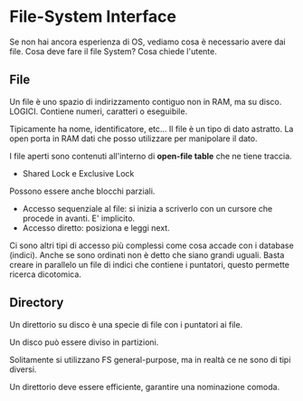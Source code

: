 # File-System Interface

Se non hai ancora esperienza di OS, vediamo cosa è necessario avere dai file. Cosa deve fare il file System? Cosa chiede l'utente.

## File

Un file è uno spazio di indirizzamento contiguo non in RAM, ma su disco. LOGICI. Contiene numeri, caratteri o eseguibile.

Tipicamente ha nome, identificatore, etc...
Il file è un tipo di dato astratto.
La open porta in RAM dati che posso utilizzare per manipolare il dato.

I file aperti sono contenuti all'interno di **open-file table** che ne tiene traccia.

- Shared Lock e Exclusive Lock

Possono essere anche blocchi parziali.

- Accesso sequenziale al file: si inizia a scriverlo con un cursore che procede in avanti. E' implicito.
- Accesso diretto: posiziona e leggi next.

Ci sono altri tipi di accesso più complessi come cosa accade con i database (indici). Anche se sono ordinati non è detto che siano grandi uguali. Basta creare in parallelo un file di indici che contiene i puntatori, questo permette ricerca dicotomica.

## Directory

Un direttorio su disco è una specie di file con i puntatori ai file.

Un disco può essere diviso in partizioni.

Solitamente si utilizzano FS general-purpose, ma in realtà ce ne sono di tipi diversi.

Un direttorio deve essere efficiente, garantire una nominazione comoda.